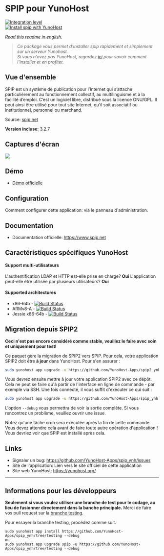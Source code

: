 # SPIP pour YunoHost

[![Integration level](https://dash.yunohost.org/integration/spip.svg)](https://dash.yunohost.org/appci/app/spip)  
[![Install spip with YunoHost](https://install-app.yunohost.org/install-with-yunohost.png)](https://install-app.yunohost.org/?app=spip)

*[Read this readme in english.](./README.md)* 

> *Ce package vous permet d'installer spip rapidement et simplement sur un serveur Yunohost.  
Si vous n'avez pas YunoHost, regardez [ici](https://yunohost.org/#/install) pour savoir comment l'installer et en profiter.*

## Vue d'ensemble

SPIP est un système de publication pour l’Internet qui s’attache particulièrement au fonctionnement collectif, au multilinguisme et à la facilité d’emploi. C’est un logiciel libre, distribué sous la licence GNU/GPL. Il peut ainsi être utilisé pour tout site Internet, qu’il soit associatif ou institutionnel, personnel ou marchand.

Source: [spip.net](http://www.spip.net/fr_rubrique91.html)

**Version incluse:** 3.2.7

## Captures d'écran

![](https://upload.wikimedia.org/wikipedia/commons/thumb/1/1c/Logo_SPIP.png/220px-Logo_SPIP.png)

## Démo

* [Démo officielle](https://demo.spip.net/)

## Configuration

Comment configurer cette application: via le panneau d'administration.

## Documentation

 * Documentation officielle: https://www.spip.net

## Caractéristiques spécifiques YunoHost

#### Support multi-utilisateurs

L'authentification LDAP et HTTP est-elle prise en charge? **Oui**
L'application peut-elle être utilisée par plusieurs utilisateurs? **Oui**

#### Supported architectures

* x86-64b - [![Build Status](https://ci-apps.yunohost.org/ci/logs/spip%20%28Community%29.svg)](https://ci-apps.yunohost.org/ci/apps/spip/)
* ARMv8-A - [![Build Status](https://ci-apps-arm.yunohost.org/ci/logs/spip%20%28Community%29.svg)](https://ci-apps-arm.yunohost.org/ci/apps/spip/)
* Jessie x86-64b - [![Build Status](https://ci-stretch.nohost.me/ci/logs/spip%20%28Community%29.svg)](https://ci-stretch.nohost.me/ci/apps/spip/)

## Migration depuis SPIP2

**Ceci n'est pas encore considéré comme stable, veuillez le faire avec soin et uniquement pour test!**

Ce paquet gère la migration de SPIP2 vers SPIP. Pour cela, votre application SPIP2 doit être **à jour** dans YunoHost. Pour s'en assurer :

```bash
sudo yunohost app upgrade -u https://github.com/YunoHost-Apps/spip2_ynh spip2 --debug
```

Vous devrez ensuite mettre à jour votre application SPIP2 avec ce dépôt.
Cela ne peut se faire qu'à partir de l'interface en ligne de commande - par exemple via SSH. Une fois connecté, il vous suffit d'exécuter ce qui suit :

```bash
sudo yunohost app upgrade -u https://github.com/YunoHost-Apps/spip_ynh spip2 --debug
```

L'option `--debug` vous permettra de voir la sortie complète. Si vous rencontrez un problème, veuillez ouvrir une issue.

Notez qu'une tâche cron sera exécutée après la fin de cette commande. Vous devez attendre cela avant de faire toute autre opération d'application ! Vous devriez voir que SPIP est installé après cela.

## Links

 * Signaler un bug: https://github.com/YunoHost-Apps/spip_ynh/issues
 * Site de l'application: Lien vers le site officiel de cette application
 * Site web YunoHost: https://yunohost.org/

---

Informations pour les développeurs
----------------

**Seulement si vous voulez utiliser une branche de test pour le codage, au lieu de fusionner directement dans la banche principale.**
Merci de faire vos pull request sur la [branche testing](https://github.com/YunoHost-Apps/spip_ynh/tree/testing).

Pour essayer la branche testing, procédez comme suit.
```
sudo yunohost app install https://github.com/YunoHost-Apps/spip_ynh/tree/testing --debug
ou
sudo yunohost app upgrade spip -u https://github.com/YunoHost-Apps/spip_ynh/tree/testing --debug
```
